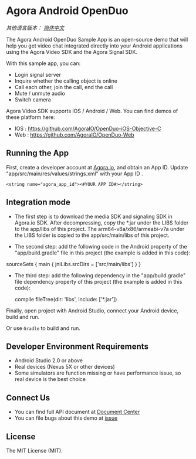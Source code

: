 # Agora Android OpenDuo

*其他语言版本： [简体中文](README.md)*

The Agora Android OpenDuo Sample App is an open-source demo that will help you get video chat integrated directly into your Android applications using the Agora Video SDK and the Agora Signal SDK.

With this sample app, you can:

- Login signal server
- Inquire whether the calling object is online
- Call each other, join the call, end the call
- Mute / unmute audio
- Switch camera

Agora Video SDK supports iOS / Android / Web. You can find demos of these platform here:

- IOS : https://github.com/AgoraIO/OpenDuo-iOS-Objective-C
- Web : https://github.com/AgoraIO/OpenDuo-Web

## Running the App
First, create a developer account at [Agora.io](https://dashboard.agora.io/signin/), and obtain an App ID.
Update "app/src/main/res/values/strings.xml" with your App ID .

```
<string name="agora_app_id"><#YOUR APP ID#></string>

```

## Integration mode
- The first step is to download the media SDK and signaling SDK in Agora.io SDK. After decompressing, copy the *.jar under the LIBS folder to the app/libs of this project. The arm64-v8a/x86/armeabi-v7a under the LIBS folder is copied to the app/src/main/libs of this project.

- The second step: add the following code in the Android property of the "app/build.gradle" file in this project (the example is added in this code):

 sourceSets {
        main {
            jniLibs.srcDirs = ['src/main/libs']
        }
    }

- The third step: add the following dependency in the "app/build.gradle" file dependency property of this project (the example is added in this code):

  compile fileTree(dir: 'libs', include: ['*.jar'])


Finally, open project with Android Studio, connect your Android device, build and run.

Or use `Gradle` to build and run.

## Developer Environment Requirements
- Android Studio 2.0 or above
- Real devices (Nexus 5X or other devices)
- Some simulators are function missing or have performance issue, so real device is the best choice

## Connect Us
- You can find full API document at [Document Center](https://docs.agora.io/en/)
- You can file bugs about this demo at [issue](https://github.com/AgoraIO/Agora-Android-Tutorial-1to1/issues)

## License
The MIT License (MIT).
